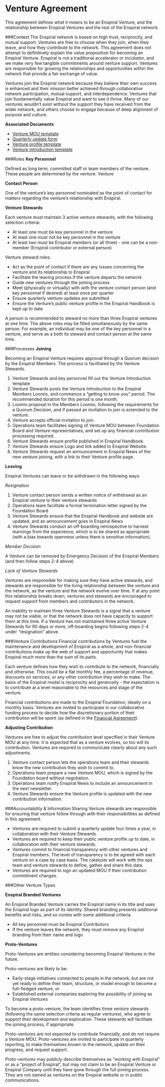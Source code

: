 # Venture Agreement


This agreement defines what it means to be an Enspiral Venture, and the relationship between Enspiral Ventures and the rest of the Enspiral network.

###Context
The Enspiral network is based on high trust, reciprocity, and mutual support. Ventures are free to choose when they join, when they leave, and how they contribute to the network. This agreement does not attempt to definitively explain the value proposition for becoming an Enspiral Venture. Enspiral is not a traditional accelerator or incubator, and we make very few tangible commitments around venture support. Ventures are responsible for growing the relationships and opportunities within the network that provide a fair exchange of value. 

Ventures join the Enspiral network because they believe their own success is enhanced and their mission better achieved through collaborative network participation, mutual support, and interdependence. Ventures that join fundamentally value Enspiral and want to see it thrive. Many of our ventures wouldn’t exist without the support they have received from the wider network, and others choose to engage because of deep alignment of purpose and culture.

**Associated Documents**
* [Venture MOU template](https://enspiral.gitbooks.io/enspiral-handbook/content/venture_mou.html)
* [Quarterly update form](https://docs.google.com/forms/d/11Oz-HM1Wt8CbzxZpzGmjjFcd-sp9vahoqcLuL3UysT4/viewform)
* [Venture profile template](https://enspiral.gitbooks.io/enspiral-handbook/content/venture_profiles.html)
* [Venture introduction template](https://enspiral.gitbooks.io/enspiral-handbook/content/venture_introduction_template.html)

###Roles
**Key Personnel**

Defined as long term, committed staff or team members of the venture. These people are determined by the venture.
Venture 

**Contact Person**

One of the venture’s key personnel nominated as the point of contact for matters regarding the venture’s relationship with Enspiral.

**Venture Stewards**

Each venture must maintain 3 active venture stewards, with the following selection criteria:
* At least one must be key personnel in the venture
* At least one must not be key personnel in the venture
* At least two must be Enspiral members (or all three) - one can be a non-member (Enspiral contributor or external person)

Venture steward roles:
* Act as the point of contact if there are any issues concerning the venture and its relationship to Enspiral
* Facilitate the leaving process if the venture departs the network
* Guide new ventures through the joining process
* Meet (physically or virtually) with with the venture contact person (and key personnel if desired) at least once per quarter
* Ensure quarterly venture updates are submitted
* Ensure the Venture’s public venture profile in the Enspiral Handbook is kept up to date

A person is recommended to steward no more than three Enspiral ventures at one time. The above roles may be filled simultaneously by the same person. For example, an individual may be one of the key personnel in a venture, and serve as a both its steward and contact person at the same time.

###Processes
**Joining**

Becoming an Enspiral Venture requires approval through a Quorum decision by the Enspiral Members. The process is facilitated by the Venture Stewards.

1. Venture Stewards and key personnel fill out the Venture Introduction template
2. Venture Stewards posts the Venture Introduction to the Enspiral Members Loomio, and commence a “getting to know you” period. The recommended duration for this period is one month. 
3. Loomio proposal in the Members Loomio, following the requirements for a Quorum Decision, and if passed an invitation to join is extended to the venture.
4. Venture accepts official invitation to join.
5. Operations team facilitates signing of Venture MOU between Foundation Board and Venture representatives, and set up any financial contribution processing required.
6. Venture Stewards ensure profile published in Enspiral Handbook.
7. Venture Stewards ensure Logo and link added to Enspiral Website.
8. Venture Stewards request an announcement in Enspiral News of the new venture joining, with a link to their Venture profile page.

**Leaving**

Enspiral Ventures can leave or be withdrawn in the following ways.

*Resignation*
1. Venture contact person sends a written notice of withdrawal as an Enspiral venture to their venture stewards
2. Operations team facilitate a formal termination letter signed by the Foundation Board
3. Venture Stewards ensure that the Enspiral Handbook and website are updated, and an announcement goes in Enspiral News
4. Venture Stewards conduct an off-boarding retrospective to harvest learnings from the experience, which is to be shared as appropriate (with a bias towards openness unless there is sensitive information). 

*Member Decision*

A Venture can be removed by Emergency Decision of the Enspiral Members (and then follow steps 2-4 above)

*Lack of Venture Stewards*

Ventures are responsible for making sure they have active stewards, and stewards are responsible for the living relationship between the venture and the network, as the venture and the network evolve over time. If at any point this relationship breaks down, ventures and stewards are encouraged to request support from members and contributors in the network.

An inability to maintain three Venture Stewards is a signal that a venture may not be viable, or that the network does not have capacity to support them at this time. If a Venture has not maintained three active Venture Stewards for 90 days or more, off-boarding begins following steps 2-4 under “resignation” above. 

###Venture Contributions
Financial contributions by Ventures fuel the maintenance and development of Enspiral as a whole, and non-financial contributions make up the web of support and opportunity that makes Enspiral much more than the sum of its parts.

Each venture defines how they wish to contribute to the network, financially and otherwise. This could be a flat monthly fee, a percentage of revenue, discounts on services, or any other contribution they wish to make. The basis of the Enspiral model is reciprocity and generosity - the expectation is to contribute at a level reasonable to the resources and stage of the venture.

Financial contributions are made to the Enspiral Foundation, ideally on a monthly basis. Ventures are invited to participate in our collaborative funding process to decide how the discretionary portion of their contribution will be spent (as defined in the [Financial Agreement](https://enspiral.gitbooks.io/enspiral-handbook/content/financial_agreement.html)).

**Adjusting Contribution**

Ventures are free to adjust the contribution level specified in their Venture MOU at any time. It is expected that as a venture evolves, so too will its contribution. Ventures are required to communicate clearly about any such adjustments.

1. Venture contact person lets the operations team and their stewards know the new contribution they wish to commit to.
2. Operations team prepare a new Venture MOU, which is signed by the Foundation board without negotiation.
3. Operations team notify Enspiral News to include an announcement in the next newsletter. 
4. Venture Stewards ensure the Venture profile is updated with the new contribution information.

###Accountability & Information Sharing
Venture stewards are responsible for ensuring that venture follow through with their responsibilities as defined in this agreement.

* Ventures are required to submit a quarterly update four times a year, in collaboration with their Venture Stewards.
* Ventures are required to keep their public venture profile up to date, in collaboration with their venture stewards.
* Ventures commit to financial transparency with other ventures and Enspiral members. The level of transparency is to be agreed with each venture on a case by case basis. The catalysts will work with the ops team and venture stewards to define, gather and share this data.
* Ventures are required to sign an updated MOU if their contribution commitment changes.


###Other Venture Types

**Enspiral Branded Ventures**

An Enspiral Branded Venture carries the Enspiral name in its title and uses the Enspiral logo as part of its identity. Shared branding presents additional benefits and risks, and so comes with some additional criteria.

* All key personnel must be Enspiral Contributors
* If the venture leaves the network, they must remove any Enspiral branding from their name and logo

**Proto-Ventures**

Proto-Ventures are entities considering becoming Enspiral Ventures in the future. 

Proto-ventures are likely to be:
* Early-stage initiatives connected to people in the network, but are not yet ready to define their team, structure, or model enough to become a full-fledged venture, or
* Established external companies exploring the possibility of joining as Enspiral Ventures

To become a proto-venture, the team identifies three venture stewards (following the same selection criteria as regular ventures), who agree to support their development and exploration. These stewards will facilitate the joining process, if appropriate.

Proto-ventures are not expected to contribute financially, and do not require a Venture MOU. Proto-ventures are invited to participate in quarterly reporting, to make themselves known to the network, update on their progress, and request support.

Proto-ventures may publicly describe themselves as “working with Enspiral” or as a “project of Enspiral”, but may not claim to be an Enspiral Venture or Enspiral Company until they have gone through the full joining process. They are not named as ventures on the Enspiral website or in public communications.
